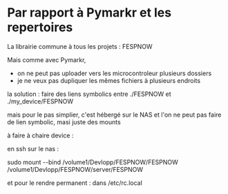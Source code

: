 # Par rapport à Pymarkr et les repertoires

La librairie commune à tous les projets : FESPNOW

Mais comme avec Pymarkr, 
* on ne peut pas uploader vers les microcontroleur plusieurs dossiers
* je ne veux pas dupliquer les mêmes fichiers à plusieurs endroits

la solution : faire des liens symbolics entre ./FESPNOW et ./my_device/FESPNOW

mais pour le pas simplier, c'est hébergé sur le NAS et l'on ne peut pas faire de lien symbolic, masi juste des mounts

à faire à chaire device :

en ssh sur le nas : 

sudo mount --bind /volume1/Devlopp/FESPNOW/FESPNOW /volume1/Devlopp/FESPNOW/server/FESPNOW

et pour le rendre permanent : dans /etc/rc.local